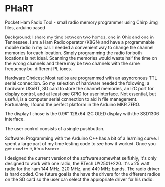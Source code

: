 # PHaRT
Pocket Ham Radio Tool - small radio memory programmer using Chirp .img files, arduino based

Background:
I share my time between two homes, one in Ohio and one in Tennessee.  I am a Ham Radio operator (K8GN) and have a programmable mobile radio in my car.  I needed a convenient way to change the channel memories for each location.  Simply programming the radio for both locations is not ideal.  Scanning the memories would waste half the time on the wrong channels and there may be two channels with the same frequency but different PL tones.

Hardware Choices:
Most radios are programmed with an asyncronous TTL serial connection.  So my selection of hardware needed the following; a hardware USART, SD card to store the channel memories, an I2C port for display control, and at least one GPIO for user interface.  Not essential, but useful, is a computer serial connection to aid in file management.  Fortunately, I found the perfect platform in the Arduino MKR ZERO.

The display I chose is the 0.96" 128x64 I2C OLED display with the SSD1306 interface.

The user control consists of a single pushbutton.

Software:
Programming with the Arduino C++ has a bit of a learning curve.  I spent a large part of my time testing code to see how it worked.  Once you get used to it, it's a breeze.

I designed the current version of the software somewhat selfishly, it's only designed to work with one radio, the BTech UV2501+220.  It's a 25 watt radio for the ham 144 MHz, 220 MHz, and 440 MHz bands.  The radio driver is hard coded.  One future goal is the have the drivers for the different radios on the SD card so the user can select the appropriate driver for his radio.
